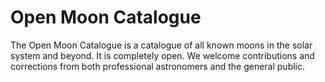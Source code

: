 # Open Moon Catalogue

The Open Moon Catalogue is a catalogue of all known moons in the solar system and beyond. It is completely open. We welcome contributions and corrections from both professional astronomers and the general public.
